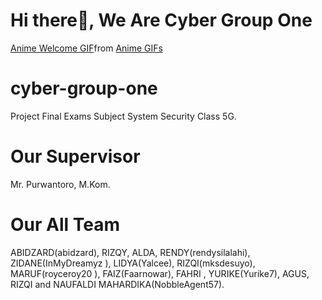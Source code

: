# Hi there👋, We Are Cyber Group One

<div class="tenor-gif-embed" data-postid="13984218" data-share-method="host" data-aspect-ratio="1.78358" data-width="100%">
  <a href="https://tenor.com/view/anime-welcome-youre-welcome-gif-13984218">Anime Welcome GIF</a>from <a href="https://tenor.com/search/anime-gifs">Anime GIFs</a>
</div> 
  <script type="text/javascript" async src="https://tenor.com/embed.js"></script>

# cyber-group-one
Project Final Exams Subject System Security Class 5G. 

# Our Supervisor 
Mr. Purwantoro, M.Kom. 

# Our All Team
ABIDZARD(abidzard), RIZQY, ALDA, RENDY(rendysilalahi), ZIDANE(InMyDreamyz ), LIDYA(Yalcee), RIZQI(mksdesuyo), MARUF(royceroy20 ), FAIZ(Faarnowar), FAHRI , YURIKE(Yurike7), AGUS, RIZQI and NAUFALDI MAHARDIKA(NobbleAgent57). 
